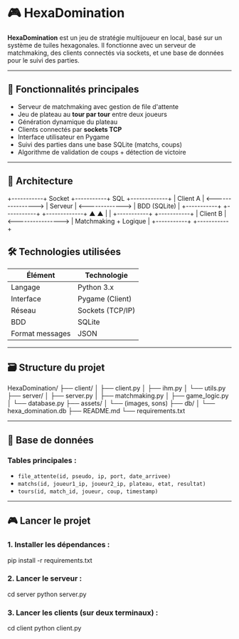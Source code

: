 # 🎮 HexaDomination

**HexaDomination** est un jeu de stratégie multijoueur en local, basé sur un système de tuiles hexagonales. Il fonctionne avec un serveur de matchmaking, des clients connectés via sockets, et une base de données pour le suivi des parties.

---

## 🚀 Fonctionnalités principales

- Serveur de matchmaking avec gestion de file d'attente
- Jeu de plateau au **tour par tour** entre deux joueurs
- Génération dynamique du plateau
- Clients connectés par **sockets TCP**
- Interface utilisateur en Pygame
- Suivi des parties dans une base SQLite (matchs, coups)
- Algorithme de validation de coups + détection de victoire

---

## 🧱 Architecture

+-----------+ Socket +-----------+ SQL +-------------+
| Client A | <----------------> | Serveur | <-------------> | BDD (SQLite) |
+-----------+ +-----------+ +-------------+
▲ ▲
| |
+-----------+ +-----------+
| Client B | <----------------> | Matchmaking + Logique |
+-----------+ +-----------+

## 🛠️ Technologies utilisées

| Élément         | Technologie      |
|----------------|------------------|
| Langage         | Python 3.x       |
| Interface       | Pygame (Client)  |
| Réseau          | Sockets (TCP/IP) |
| BDD             | SQLite           |
| Format messages | JSON             |

---

## 🗃️ Structure du projet

HexaDomination/
├── client/
│   ├── client.py
│   ├── ihm.py
│   └── utils.py
├── server/
│   ├── server.py
│   ├── matchmaking.py
│   ├── game_logic.py
│   └── database.py
├── assets/
│   └── (images, sons)
├── db/
│   └── hexa_domination.db
├── README.md
└── requirements.txt

---

## 📝 Base de données

### Tables principales :
- `file_attente(id, pseudo, ip, port, date_arrivee)`
- `matchs(id, joueur1_ip, joueur2_ip, plateau, etat, resultat)`
- `tours(id, match_id, joueur, coup, timestamp)`

---

## 🎮 Lancer le projet

### 1. Installer les dépendances :

pip install -r requirements.txt

### 2. Lancer le serveur :

cd server
python server.py

### 3. Lancer les clients (sur deux terminaux) :

cd client
python client.py